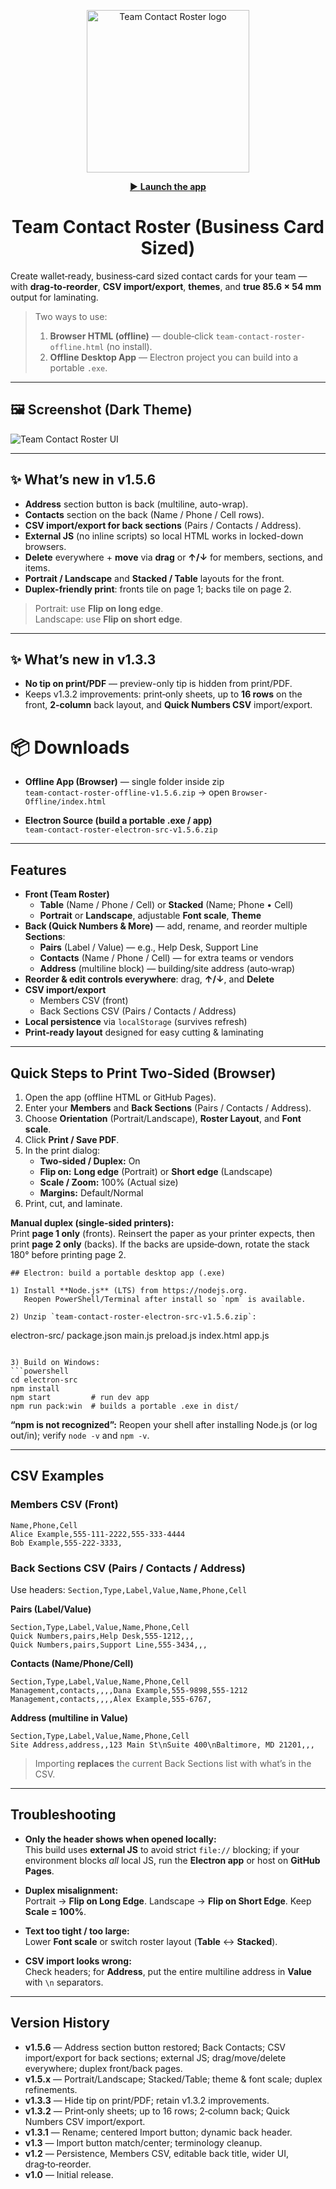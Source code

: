 
<p align="center">
  <img src="assets/logo2.png" alt="Team Contact Roster logo" width="260">
</p>

<p align="center">
  <a href="https://to3knee.github.io/team-roster/app/">
    ▶️ <b>Launch the app</b>
  </a>
</p>

<h1 align="center">Team Contact Roster (Business Card Sized)</h1>

Create wallet‑ready, business‑card sized contact cards for your team — with **drag‑to‑reorder**, **CSV import/export**, **themes**, and **true 85.6 × 54 mm** output for laminating.

> Two ways to use:
> 1) **Browser HTML (offline)** — double‑click `team-contact-roster-offline.html` (no install).  
> 2) **Offline Desktop App** — Electron project you can build into a portable `.exe`.

---

## 🖼️ Screenshot (Dark Theme)
![Team Contact Roster UI](assets/screenshot-updated.png)

---

## ✨ What’s new in v1.5.6
- **Address** section button is back (multiline, auto-wrap).
- **Contacts** section on the back (Name / Phone / Cell rows).
- **CSV import/export for back sections** (Pairs / Contacts / Address).
- **External JS** (no inline scripts) so local HTML works in locked-down browsers.
- **Delete** everywhere + **move** via **drag** or **↑/↓** for members, sections, and items.
- **Portrait / Landscape** and **Stacked / Table** layouts for the front.
- **Duplex-friendly print**: fronts tile on page 1; backs tile on page 2.

> Portrait: use **Flip on long edge**.  
> Landscape: use **Flip on short edge**.

---

## ✨ What’s new in v1.3.3
- **No tip on print/PDF** — preview-only tip is hidden from print/PDF.
- Keeps v1.3.2 improvements: print‑only sheets, up to **16 rows** on the front, **2‑column** back layout, and **Quick Numbers CSV** import/export.

# 📦 Downloads

- **Offline App (Browser)** — single folder inside zip  
  `team-contact-roster-offline-v1.5.6.zip` → open `Browser-Offline/index.html`

- **Electron Source (build a portable .exe / app)**  
  `team-contact-roster-electron-src-v1.5.6.zip`

---

## Features
- **Front (Team Roster)**  
  - **Table** (Name / Phone / Cell) or **Stacked** (Name; Phone • Cell)  
  - **Portrait** or **Landscape**, adjustable **Font scale**, **Theme**
- **Back (Quick Numbers & More)** — add, rename, and reorder multiple **Sections**:  
  - **Pairs** (Label / Value) — e.g., Help Desk, Support Line  
  - **Contacts** (Name / Phone / Cell) — for extra teams or vendors  
  - **Address** (multiline block) — building/site address (auto‑wrap)  
- **Reorder & edit controls everywhere**: drag, **↑/↓**, and **Delete**
- **CSV import/export**  
  - Members CSV (front)  
  - Back Sections CSV (Pairs / Contacts / Address)  
- **Local persistence** via `localStorage` (survives refresh)  
- **Print‑ready layout** designed for easy cutting & laminating

---

## Quick Steps to Print Two‑Sided (Browser)

1. Open the app (offline HTML or GitHub Pages).  
2. Enter your **Members** and **Back Sections** (Pairs / Contacts / Address).  
3. Choose **Orientation** (Portrait/Landscape), **Roster Layout**, and **Font scale**.  
4. Click **Print / Save PDF**.  
5. In the print dialog:  
   - **Two‑sided / Duplex:** On  
   - **Flip on:** **Long edge** (Portrait) or **Short edge** (Landscape)  
   - **Scale / Zoom:** 100% (Actual size)  
   - **Margins:** Default/Normal  
6. Print, cut, and laminate.

**Manual duplex (single‑sided printers):**  
Print **page 1 only** (fronts). Reinsert the paper as your printer expects, then print **page 2 only** (backs). If the backs are upside‑down, rotate the stack 180° before printing page 2.

```
## Electron: build a portable desktop app (.exe)

1) Install **Node.js** (LTS) from https://nodejs.org.  
   Reopen PowerShell/Terminal after install so `npm` is available.

2) Unzip `team-contact-roster-electron-src-v1.5.6.zip`:
```
electron-src/
  package.json
  main.js
  preload.js
  index.html
  app.js
```

3) Build on Windows:
```powershell
cd electron-src
npm install
npm start         # run dev app
npm run pack:win  # builds a portable .exe in dist/
```

**“npm is not recognized”:** Reopen your shell after installing Node.js (or log out/in); verify `node -v` and `npm -v`.

---

## CSV Examples

### Members CSV (Front)
```csv
Name,Phone,Cell
Alice Example,555-111-2222,555-333-4444
Bob Example,555-222-3333,
```

### Back Sections CSV (Pairs / Contacts / Address)

Use headers: `Section,Type,Label,Value,Name,Phone,Cell`

**Pairs (Label/Value)**
```csv
Section,Type,Label,Value,Name,Phone,Cell
Quick Numbers,pairs,Help Desk,555-1212,,,
Quick Numbers,pairs,Support Line,555-3434,,,
```

**Contacts (Name/Phone/Cell)**
```csv
Section,Type,Label,Value,Name,Phone,Cell
Management,contacts,,,,Dana Example,555-9898,555-1212
Management,contacts,,,,Alex Example,555-6767,
```

**Address (multiline in Value)**
```csv
Section,Type,Label,Value,Name,Phone,Cell
Site Address,address,,123 Main St\nSuite 400\nBaltimore, MD 21201,,,
```

> Importing **replaces** the current Back Sections list with what’s in the CSV.

---

## Troubleshooting

- **Only the header shows when opened locally:**  
  This build uses **external JS** to avoid strict `file://` blocking; if your environment blocks *all* local JS, run the **Electron app** or host on **GitHub Pages**.

- **Duplex misalignment:**  
  Portrait → **Flip on Long Edge**. Landscape → **Flip on Short Edge**. Keep **Scale = 100%**.

- **Text too tight / too large:**  
  Lower **Font scale** or switch roster layout (**Table** ↔ **Stacked**).

- **CSV import looks wrong:**  
  Check headers; for **Address**, put the entire multiline address in **Value** with `\n` separators.

---

## Version History
- **v1.5.6** — Address section button restored; Back Contacts; CSV import/export for back sections; external JS; drag/move/delete everywhere; duplex front/back pages.
- **v1.5.x** — Portrait/Landscape; Stacked/Table; theme & font scale; duplex refinements.
- **v1.3.3** — Hide tip on print/PDF; retain v1.3.2 improvements.
- **v1.3.2** — Print‑only sheets; up to 16 rows; 2‑column back; Quick Numbers CSV import/export.
- **v1.3.1** — Rename; centered Import button; dynamic back header.
- **v1.3** — Import button match/center; terminology cleanup.
- **v1.2** — Persistence, Members CSV, editable back title, wider UI, drag‑to‑reorder.
- **v1.0** — Initial release.
